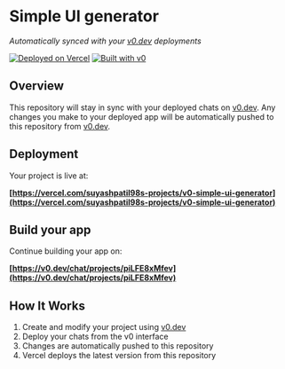 # Simple UI generator

*Automatically synced with your [v0.dev](https://v0.dev) deployments*

[![Deployed on Vercel](https://img.shields.io/badge/Deployed%20on-Vercel-black?style=for-the-badge&logo=vercel)](https://vercel.com/suyashpatil98s-projects/v0-simple-ui-generator)
[![Built with v0](https://img.shields.io/badge/Built%20with-v0.dev-black?style=for-the-badge)](https://v0.dev/chat/projects/piLFE8xMfev)

## Overview

This repository will stay in sync with your deployed chats on [v0.dev](https://v0.dev).
Any changes you make to your deployed app will be automatically pushed to this repository from [v0.dev](https://v0.dev).

## Deployment

Your project is live at:

**[https://vercel.com/suyashpatil98s-projects/v0-simple-ui-generator](https://vercel.com/suyashpatil98s-projects/v0-simple-ui-generator)**

## Build your app

Continue building your app on:

**[https://v0.dev/chat/projects/piLFE8xMfev](https://v0.dev/chat/projects/piLFE8xMfev)**

## How It Works

1. Create and modify your project using [v0.dev](https://v0.dev)
2. Deploy your chats from the v0 interface
3. Changes are automatically pushed to this repository
4. Vercel deploys the latest version from this repository